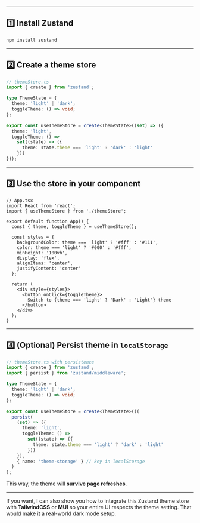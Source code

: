 
---

## 1️⃣ Install Zustand

```bash
npm install zustand
```

---

## 2️⃣ Create a theme store

```ts
// themeStore.ts
import { create } from 'zustand';

type ThemeState = {
  theme: 'light' | 'dark';
  toggleTheme: () => void;
};

export const useThemeStore = create<ThemeState>((set) => ({
  theme: 'light',
  toggleTheme: () =>
    set((state) => ({
      theme: state.theme === 'light' ? 'dark' : 'light'
    }))
}));
```

---

## 3️⃣ Use the store in your component

```tsx
// App.tsx
import React from 'react';
import { useThemeStore } from './themeStore';

export default function App() {
  const { theme, toggleTheme } = useThemeStore();

  const styles = {
    backgroundColor: theme === 'light' ? '#fff' : '#111',
    color: theme === 'light' ? '#000' : '#fff',
    minHeight: '100vh',
    display: 'flex',
    alignItems: 'center',
    justifyContent: 'center'
  };

  return (
    <div style={styles}>
      <button onClick={toggleTheme}>
        Switch to {theme === 'light' ? 'Dark' : 'Light'} theme
      </button>
    </div>
  );
}
```

---

## 4️⃣ (Optional) Persist theme in `localStorage`

```ts
// themeStore.ts with persistence
import { create } from 'zustand';
import { persist } from 'zustand/middleware';

type ThemeState = {
  theme: 'light' | 'dark';
  toggleTheme: () => void;
};

export const useThemeStore = create<ThemeState>()(
  persist(
    (set) => ({
      theme: 'light',
      toggleTheme: () =>
        set((state) => ({
          theme: state.theme === 'light' ? 'dark' : 'light'
        }))
    }),
    { name: 'theme-storage' } // key in localStorage
  )
);
```

This way, the theme will **survive page refreshes**.

---

If you want, I can also show you how to integrate this Zustand theme store with **TailwindCSS** or **MUI** so your entire UI respects the theme setting. That would make it a real-world dark mode setup.
